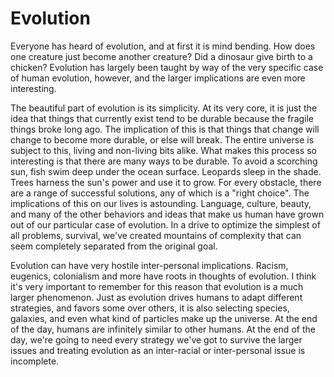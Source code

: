# Evolution

Everyone has heard of evolution, and at first it is mind bending. How does one creature just become another creature? Did a dinosaur give birth to a chicken? Evolution has largely been taught by way of the very specific case of human evolution, however, and the larger implications are even more interesting.


The beautiful part of evolution is its simplicity. At its very core, it is just the idea that things that currently exist tend to be durable because the fragile things broke long ago. The implication of this is that things that change will change to become more durable, or else will break. The entire universe is subject to this, living and non-living bits alike. What makes this process so interesting is that there are many ways to be durable. To avoid a scorching sun, fish swim deep under the ocean surface. Leopards sleep in the shade. Trees harness the sun's power and use it to grow. For every obstacle, there are a range of successful solutions, any of which is a "right choice". The implications of this on our lives is astounding. Language, culture, beauty, and many of the other behaviors and ideas that make us human have grown out of our particular case of evolution. In a drive to optimize the simplest of all problems, survival, we've created mountains of complexity that can seem completely separated from the original goal. 

Evolution can have very hostile inter-personal implications. Racism, eugenics, colonialism and more have roots in thoughts of evolution. I think it's very important to remember for this reason that evolution is a much larger phenomenon. Just as evolution drives humans to adapt different strategies, and favors some over others, it is also selecting species, galaxies, and even what kind of particles make up the universe. At the end of the day, humans are infinitely similar to other humans. At the end of the day, we're going to need every strategy we've got to survive the larger issues and treating evolution as an inter-racial or inter-personal issue is incomplete.


